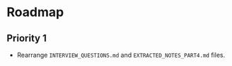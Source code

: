 # Roadmap

## Priority 1

- Rearrange `INTERVIEW_QUESTIONS.md` and `EXTRACTED_NOTES_PART4.md` files.
